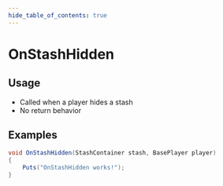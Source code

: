 ```yaml
---
hide_table_of_contents: true
---
```


# OnStashHidden

## Usage

* Called when a player hides a stash
* No return behavior

## Examples

```csharp title=""
void OnStashHidden(StashContainer stash, BasePlayer player)
{
    Puts("OnStashHidden works!");
}
```
